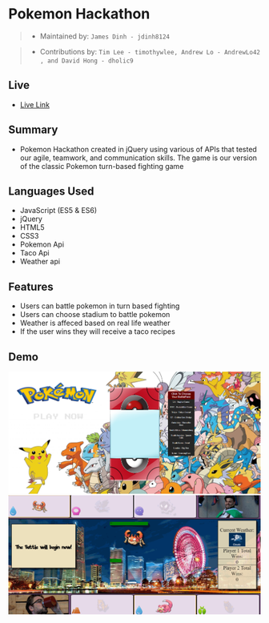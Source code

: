 # Pokemon Hackathon

> - Maintained by: `James Dinh - jdinh8124`

> - Contributions by: ` Tim Lee - timothywlee, Andrew Lo - AndrewLo42
, and David Hong - dholic9  `


## Live
- [Live Link](http://poke-hackathon.jamestdinh.com/)

## Summary
- Pokemon Hackathon created in jQuery using various of APIs that tested our agile, teamwork, and communication skills. The game is our version of the classic Pokemon turn-based fighting game

## Languages Used
- JavaScript (ES5 & ES6)
- jQuery
- HTML5
- CSS3
- Pokemon Api
- Taco Api
- Weather api

## Features
- Users can battle pokemon in turn based fighting
- Users can choose stadium to battle pokemon
- Weather is affeced based on real life weather
- If the user wins they will receive a taco recipes


## Demo
![Map Selection](assets/screenshot-poke.PNG)
![Battle Gif](assets/poke-gif.gif)
